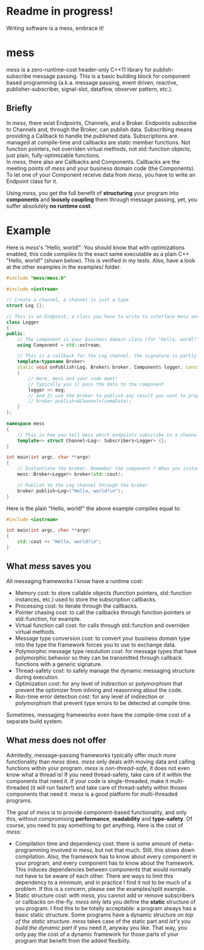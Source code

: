 # Readme in progress!
Writing software is a mess, embrace it!
# mess
*mess* is a zero-runtime-cost header-only C++11 library for publish-subscribe message passing. This is a basic building block for component based programming (a.k.a. message passing, event driven, reactive, publisher-subscriber, signal-slot, dataflow, observer pattern, etc.).

## Briefly
In *mess*, there exist Endpoints, Channels, and a Broker. Endpoints subscribe to Channels and, through the Broker, can publish data. Subscribing means providing a Callback to handle the published data. Subscriptions are managed at compile-time and callbacks are static member functions. Not function pointers, not overriden virtual methods, not std::function objects, just plain, fully-optimizable functions.  
In *mess*, there also are Callbacks and Components. Callbacks are the meeting points of *mess* and your business domain code (the Components). To let one of your Component receive data from *mess*, you have to write an Endpoint class for it.

Using *mess*, you get the full benefit of **structuring** your program into **components** and **loosely coupling** them through message passing, yet, you suffer absolutely **no runtime cost**.

# Example
Here is *mess*'s "Hello, world!". You should know that with optimizations enabled, this code compiles to the exact same executable as a plain C++ "Hello, world!" (shown below). This is verified in my tests. Also, have a look at the other examples in the examples/ folder.

```c++
#include "mess/mess.h"

#include <iostream>

// Create a channel, a channel is just a type
struct Log {};

// This is an Endpoint, a class you have to write to interface mess and a business domain class
class Logger
{
public:
	// The component is your business domain class (for "Hello, wordl!", an std::ostream suffices)
	using Component = std::ostream;

	// This is a callback for the Log channel, the signature is partly imposed by mess
	template<typename Broker>
	static void onPublish(Log, Broker& broker, Component& logger, const char msg[])
	{
		// Here, mess and your code meet!
		// Typically you 1) pass the data to the component
		logger << msg;
		// and 2) use the broker to publish any result you want to propagate.
		// broker.publish<AChannel>(someData);
	}
};

namespace mess
{
	// This is how you tell mess which endpoints subscribe to a channel.
	template<> struct Channel<Log>: Subscribers<Logger> {};
}

int main(int argc, char **argv)
{
	// Instantiate the broker. Remember the component ? When you instantiate the broker, you have to provide it with an instance of each component in your program (std::cout is an instance of std::ostream).
	mess::Broker<Logger> broker(std::cout);

	// Publish to the Log channel through the broker
	broker.publish<Log>("Hello, world!\n");
}
```
Here is the plain "Hello, world!" the above example compiles equal to:
```c++
#include <iostream>

int main(int argc, char **argv)
{
	std::cout << "Hello, world!\n";
}
```

## What *mess* saves you
All messaging frameworks I know have a runtime cost:
* Memory cost: to store callable objects (function pointers, std::function instances, etc.) used to store the subscription callbacks.
* Processing cost: to iterate through the callbacks.
* Pointer chasing cost: to call the callbacks through function pointers or std::function, for example.
* Virtual function call cost: for calls through std::function and overriden virtual methods.
* Message type conversion cost: to convert your business domain type into the type the framework forces you to use to exchange data.
* Polymorphic message type resolution cost: for message types that have polymorphic behavior so they can be transmitted through callback functions with a generic signature.
* Thread-safety cost: to safely manage the dynamic messaging structure during execution.
* Optimization cost: for any level of indirection or polymorphism that prevent the optimizer from inlining and reasonning about the code.
* Run-time error detection cost: for any level of indirection or polymorphism that prevent type errors to be detected at compile time.

Sometimes, messaging frameworks even have the compile-time cost of a separate build system.

## What *mess* does not offer
Admitedly, message-passing frameworks typically offer *much more* functionality than *mess* does. *mess* only deals with moving data and calling functions within your program. *mess* is *non-thread-safe*, it does not even know what a thread is! If you need thread-safety, take care of it within the components that need it. If your code is single-threaded, make it multi-threaded (it will run faster!) and take care of thread-safety within thoses components that need it. *mess* is a good platform for multi-threaded programs.

The goal of *mess* is to provide component-based functionality, and only this, without compromising **performance**, **readability** and **type-safety**. Of course, you need to pay something to get anything. Here is the cost of *mess*:
* Compilation time and dependency cost: there is some amount of meta-programming involved in *mess*, but not that much. Still, this slows down compilation. Also, the framework has to know about every component in your program, and every component has to know about the framework. This induces dependencies between components that would normally not have to be aware of each other. There are ways to limit this dependency to a minimum, and in practice I find it not to be much of a problem. If this is a concern, please see the examples/split example.
* Static structure cost: with *mess*, you cannot add or remove subscribers or callbacks on-the-fly. *mess* only lets you define the **static** structure of you program. I find this to be totally acceptable: a program always has a basic static structure. Some programs have a dynamic structure *on top of the static structure*. *mess* takes case of the static part and *let's you build the dynamic part* if you need it, anyway you like. That way, you only pay the cost of a dynamic framework for those parts of your program that benefit from the added flexibiity.
